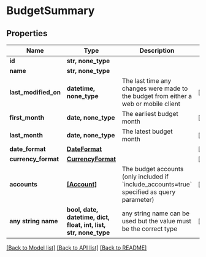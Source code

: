 # BudgetSummary


## Properties
Name | Type | Description | Notes
------------ | ------------- | ------------- | -------------
**id** | **str, none_type** |  | 
**name** | **str, none_type** |  | 
**last_modified_on** | **datetime, none_type** | The last time any changes were made to the budget from either a web or mobile client | [optional] 
**first_month** | **date, none_type** | The earliest budget month | [optional] 
**last_month** | **date, none_type** | The latest budget month | [optional] 
**date_format** | [**DateFormat**](DateFormat.md) |  | [optional] 
**currency_format** | [**CurrencyFormat**](CurrencyFormat.md) |  | [optional] 
**accounts** | [**[Account]**](Account.md) | The budget accounts (only included if &#x60;include_accounts&#x3D;true&#x60; specified as query parameter) | [optional] 
**any string name** | **bool, date, datetime, dict, float, int, list, str, none_type** | any string name can be used but the value must be the correct type | [optional]

[[Back to Model list]](../README.md#documentation-for-models) [[Back to API list]](../README.md#documentation-for-api-endpoints) [[Back to README]](../README.md)


